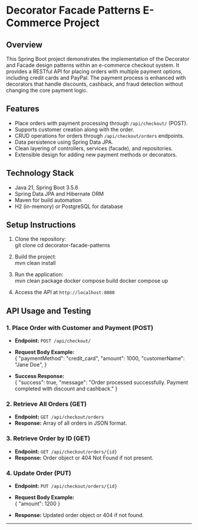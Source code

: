 # Decorator Facade Patterns E-Commerce Project

## Overview
This Spring Boot project demonstrates the implementation of the Decorator and Facade design patterns within an e-commerce checkout system. It provides a RESTful API for placing orders with multiple payment options, including credit cards and PayPal. The payment process is enhanced with decorators that handle discounts, cashback, and fraud detection without changing the core payment logic.

## Features
- Place orders with payment processing through `/api/checkout/` (POST).
- Supports customer creation along with the order.
- CRUD operations for orders through `/api/checkout/orders` endpoints.
- Data persistence using Spring Data JPA.
- Clean layering of controllers, services (facade), and repositories.
- Extensible design for adding new payment methods or decorators.

## Technology Stack
- Java 21, Spring Boot 3.5.6
- Spring Data JPA and Hibernate ORM
- Maven for build automation
- H2 (in-memory) or PostgreSQL for database

## Setup Instructions
1. Clone the repository:  
git clone <your-repository-url>
cd decorator-facade-patterns

2. Build the project:  
mvn clean install

3. Run the application:  
mvn clean package
docker compose build
docker compose up

4. Access the API at `http://localhost:8080`

## API Usage and Testing

### 1. Place Order with Customer and Payment (POST)
- **Endpoint:** `POST /api/checkout/`
- **Request Body Example:**  
{
"paymentMethod": "credit_card",
"amount": 1000,
"customerName": "Jane Doe",
}

- **Success Response:**  
{
"success": true,
"message": "Order processed successfully. Payment completed with discount and cashback."
}


### 2. Retrieve All Orders (GET)
- **Endpoint:** `GET /api/checkout/orders`
- **Response:** Array of all orders in JSON format.

### 3. Retrieve Order by ID (GET)
- **Endpoint:** `GET /api/checkout/orders/{id}`
- **Response:** Order object or 404 Not Found if not present.

### 4. Update Order (PUT)
- **Endpoint:** `PUT /api/checkout/orders/{id}`
- **Request Body Example:**  
{
"amount": 1200
}

- **Response:** Updated order object or 404 if not found.

---
